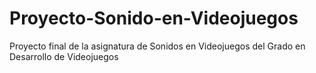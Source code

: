 # Proyecto-Sonido-en-Videojuegos
Proyecto final de la asignatura de Sonidos en Videojuegos del Grado en Desarrollo de Videojuegos
